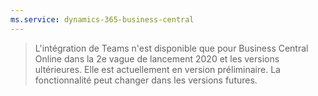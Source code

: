 ```yaml
---
ms.service: dynamics-365-business-central
---
```

> L'intégration de Teams n'est disponible que pour Business Central Online dans la 2e vague de lancement 2020 et les versions ultérieures. Elle est actuellement en version préliminaire. La fonctionnalité peut changer dans les versions futures.